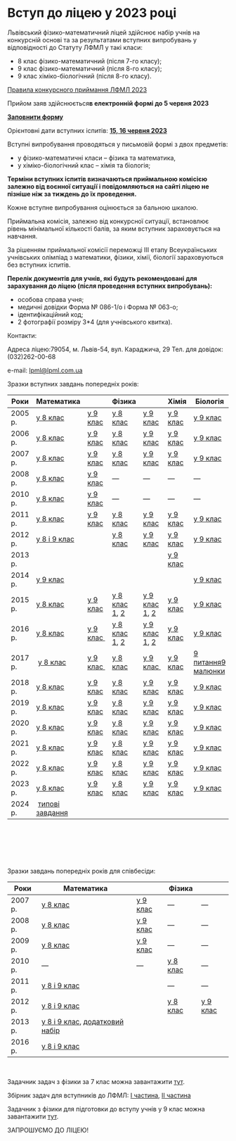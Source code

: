 # Вступ до ліцею у 2023 році

Львівський фізико-математичний ліцей здійснює набір учнів на конкурсній основі та за результатами вступних випробувань у відповідності до Статуту ЛФМЛ у такі класи:

- 8 клас фізико-математичний (після 7-го класу);
- 9 клас фізико-математичний (після 8-го класу);
- 9 клас хіміко-біологічний (після 8-го класу).

[Правила конкурсного приймання ЛФМЛ 2023](/files/info/for-entrants/правила-конкурсного-приймання-лфмл-2023.pdf)

Прийом заяв здійснюється**в електронній формі до 5 червня 2023**

[**Заповнити форму**](https://forms.gle/nQFqFWZQmQb5JMgZA)

Орієнтовні дати вступних іспитів: **<u>15, 16 червня 2023 </u>**

Вступні випробування проводяться у письмовій формі з двох предметів:

- у фізико-математичні класи – фізика та математика,
- у хіміко-біологічний клас – хімія та біологія;

**Терміни вступних іспитів визначаються приймальною комісією залежно від воєнної ситуації і повідомляються на сайті ліцею не пізніше ніж за тиждень до їх проведення.**

Кожне вступне випробування оцінюється за бальною шкалою.

Приймальна комісія, залежно від конкурсної ситуації, встановлює рівень мінімальної кількості балів, за яким вступник зараховується на навчання.

За рішенням приймальної комісії переможці ІІІ етапу Всеукраїнських учнівських олімпіад з математики, фізики, хімії, біології зараховуються без вступних іспитів.

**Перелік документів для учнів, які будуть рекомендовані для зарахування до ліцею (після проведення вступних випробувань):**

- особова справа учня;
- медичні довідки Форма № 086-1/о і Форма № 063-о;
- ідентифікаційний код;
- 2 фотографії розміру 3*4 (для учнівського квитка).

Контакти:

Адреса ліцею:79054, м. Львів-54, вул. Караджича, 29
Тел. для довідок: (032)262-00-68

e-mail: lpml@lpml.com.ua

[](/files/info/for-entrants/matematik_8_05.doc) Зразки вступних завдань попередніх років:

|  Роки   |                                             Математика                                              |                                                                                                     |                                                     Фізика                                                      |                                                                                                                 |                                           Хімія                                            |                                                                                                 Біологія                                                                                                  |
| ------- | --------------------------------------------------------------------------------------------------- | --------------------------------------------------------------------------------------------------- | --------------------------------------------------------------------------------------------------------------- | --------------------------------------------------------------------------------------------------------------- | ------------------------------------------------------------------------------------------ | --------------------------------------------------------------------------------------------------------------------------------------------------------------------------------------------------------- |
| 2005 р. |                       [у 8 клас](/files/info/for-entrants/matematik_8_05.doc)                       |                       [у 9 клас](/files/info/for-entrants/matematik_9_05.doc)                       |                               [у 8 клас](/files/info/for-entrants/fizik_8_05.doc)                               |                               [у 9 клас](/files/info/for-entrants/fizik_9_05.doc)                               |                    [у 9 клас](/files/info/for-entrants/himik_9_05.doc)                     |                                                                           [у 9 клас](/files/info/for-entrants/biolog_9_02.doc)                                                                            |
| 2006 р. |                       [у 8 клас](/files/info/for-entrants/matematik_8_06.doc)                       |                       [у 9 клас](/files/info/for-entrants/matematik_9_06.doc)                       |                               [у 8 клас](/files/info/for-entrants/fizik_8_06.doc)                               |                               [у 9 клас](/files/info/for-entrants/fizik_9_06.doc)                               |                    [у 9 клас](/files/info/for-entrants/himik_9_06.doc)                     |                                                                           [у 9 клас](/files/info/for-entrants/biolog_9_06.doc)                                                                            |
| 2007 р. |                       [у 8 клас](/files/info/for-entrants/matematik_8_07.doc)                       |                       [у 9 клас](/files/info/for-entrants/matematik_9_07.doc)                       |                               [у 8 клас](/files/info/for-entrants/fizik_8_07.doc)                               |                               [у 9 клас](/files/info/for-entrants/fizik_9_07.doc)                               |                    [у 9 клас](/files/info/for-entrants/himik_9_07.doc)                     |                                                                           [у 9 клас](/files/info/for-entrants/biolog_9_07.doc)                                                                            |
| 2008 р. |                       [у 8 клас](/files/info/for-entrants/matematik_8_08.doc)                       |                       [у 9 клас](/files/info/for-entrants/matematik_9_08.doc)                       |                                                        —                                                        |                                                        —                                                        |                                             —                                              |                                                                                                     —                                                                                                     |
| 2010 р. |                       [у 8 клас](/files/info/for-entrants/matematik_8_10.doc)                       |                       [у 9 клас](/files/info/for-entrants/matematik_9_10.doc)                       |                                                        —                                                        |                                                        —                                                        |                                             —                                              |                                                                                                     —                                                                                                     |
| 2011 р. |                       [у 8 клас](/files/info/for-entrants/matematik_8_11.doc)                       |                       [у 9 клас](/files/info/for-entrants/matematik_9_11.doc)                       |                               [у 8 клас](/files/info/for-entrants/fizik_8_11.doc)                               |                               [у 9 клас](/files/info/for-entrants/fizik_9_11.doc)                               |                    [у 9 клас](/files/info/for-entrants/himik_9_11.doc)                     |                                                                            [у 9 клас](/files/info/for-entrants/biolog_11.doc)                                                                             |
| 2012 р. |                         [у 8 і 9 клас](/files/info/for-entrants/mat_12.doc)                         |                                                                                                     |                               [у 8 клас](/files/info/for-entrants/fizik_8_12.doc)                               |                               [у 9 клас](/files/info/for-entrants/fizik_9_12.doc)                               |                     [у 9 клас](/files/info/for-entrants/himik_12.doc)                      |                                                                            [у 9 клас](/files/info/for-entrants/biolog_12.doc)                                                                             |
| 2013 р. |                                                                                                     |                                                                                                     |                                                                                                                |                                                                                                                |                    [у 9 клас](/files/info/for-entrants/Хімія-2013.doc)                     |                                                                                                                                                                                                          |
| 2014 р. |                       [у 9 клас](/images/info/for-entrants/vstup_9_2014.jpg)                       |                                                                                                     |                                                                                                                |                                                                                                                |                        [](/files/info/for-entrants/Хімія-2013.doc)                        |                                                                            [у 9 клас](/files/info/for-entrants/biol_2014.doc)                                                                            |
| 2015 р. |                        [у 8 клас](/images/info/for-entrants/mat_8_2015.jpg)                        |                        [у 9 клас](/images/info/for-entrants/mat_9_2015.jpg)                        |    [у 8 клас 1](/images/info/for-entrants/phiz1_8_2015.jpg), [2](/images/info/for-entrants/phiz2_8_2015.jpg)    |    [у 9 клас 1](/images/info/for-entrants/phiz1_9_2015.jpg), [2](/images/info/for-entrants/phiz2_9_2015.jpg)    |                     [у 9 клас](/images/info/for-entrants/chim2015.jpg)                     |                                                                            [у 9 клас](/files/info/for-entrants/biol_2015.doc)                                                                            |
| 2016 р. |                       [у 8 клас](/images/info/for-entrants/mat_8kl_2016.jpg)                       |                       [у 9 клас ](/images/info/for-entrants/mat_9kl_2016.jpg)                       | [у 8 клас 1](/images/info/for-entrants/phiz_1_8kl_2016.jpg), [2](/images/info/for-entrants/phiz_2_8kl_2016.jpg) | [у 9 клас 1](/images/info/for-entrants/phiz_1_9kl_2016.jpg), [2](/images/info/for-entrants/phiz_2_9kl_2016.jpg) |                      [у 9 клас](/files/info/for-entrants/хімія.docx)                       |                                                                            [у 9 клас](/files/info/for-entrants/biol_2016.doc)                                                                             |
| 2017 р. |                         [у 8 клас](/images/info/for-entrants/mat_8_2017.jpg)                        | [у 9 клас ](/images/info/for-entrants/mat_9_2017.jpg)[](/images/info/for-entrants/mat_9kl_2016.jpg) |     [у 8 клас](/files/info/for-entrants/phiz_8_2017.docx)[](/images/info/for-entrants/phiz_1_8kl_2016.jpg)      |     [у 9 клас ](/files/info/for-entrants/phiz_9_2017.docx)[](/images/info/for-entrants/phiz_1_9kl_2016.jpg)     | [у 9 клас](/images/info/for-entrants/chim_2017.jpg)[](/files/info/for-entrants/хімія.docx) | [9 питання](/files/info/for-entrants/biol_2017_zavd.docx)[](/files/info/for-entrants/biol_2016.doc)[9 малюнки](/files/info/for-entrants/biol_2017_images.docx)[](/images/info/for-entrants/chim_2017.jpg) |
| 2018 р. |                        [у 8 клас](/images/info/for-entrants/mat_8_2018.jpg)                         |                        [у 9 клас](/images/info/for-entrants/mat_9_2018.jpg)                         |                              [у 8 клас](/files/info/for-entrants/phiz_8_2018.rar)                               |                              [у 9 клас](/files/info/for-entrants/phiz_9_2018.rar)                               |                    [у 9 клас](/images/info/for-entrants/chim_2018.jpg)                     |                                                                             [у 9 клас](/files/info/for-entrants/biol2018.rar)                                                                             |
| 2019 р. |                         [у 8 клас](/files/info/for-entrants/mat8_2019.pdf)                          |                         [у 9 клас](/files/info/for-entrants/mat9_2019.pdf)                          |                               [у 8 клас](/files/info/for-entrants/phiz8_2019.pdf)                               |                               [у 9 клас](/files/info/for-entrants/phiz9_2019.pdf)                               |                     [у 9 клас](/files/info/for-entrants/chem2019.pdf)                      |                                                                             [у 9 клас](/files/info/for-entrants/biol2019.pdf)                                                                             |
| 2020 р. |                     [у 8 клас](/files/info/for-entrants/математика-8-2020.pdf)                      |                     [у 9 клас](/files/info/for-entrants/математика-9-2020.pdf)                      |                              [у 8 клас](/images/info/for-entrants/phiz_8_2020.jpg)                              |                              [у 9 клас](/images/info/for-entrants/phiz_9_2020.jpg)                              |                    [у 9 клас](/images/info/for-entrants/chim_2020.jpg)                     |                                                                          [у 9 клас](/files/info/for-entrants/біологія-2020.pdf)                                                                           |
| 2021 р. |                         [у 8 клас](/files/info/for-entrants/mat_8_2021.pdf)                         |                         [у 9 клас](/files/info/for-entrants/mat_9_2021.pdf)                         |                              [у 8 клас](/images/info/for-entrants/phiz_8_2021.jpg)                              |                              [у 9 клас](/images/info/for-entrants/phiz_9_2021.jpg)                              |                    [у 9 клас](/images/info/for-entrants/chem_2021.jpg)                     |                                                                            [у 9 клас](/files/info/for-entrants/biol_2021.pdf)                                                                             |
| 2022 р. |                        [у 8 клас](/files/info/for-entrants/math_8_2022.pdf)                         |                        [у 9 клас](/files/info/for-entrants/math_9_2022.pdf)                         |                    [у 8 клас](/files/info/for-entrants/фізика-2022-завдання-і-розвязки.pdf)                     |                            [у 9 клас](/files/info/for-entrants/фізика-9кл-2022.pdf)                             |                     [у 9 клас](/files/info/for-entrants/chem2022.pdf)                      |                                                                            [у 9 клас](/files/info/for-entrants/bilo_2022.pdf)                                                                             |
| 2023 р. |                         [у 8 клас](/files/info/for-entrants/8__mat2023.pdf)                         |                         [у 9 клас](/files/info/for-entrants/9_mat2023.pdf)                          |                              [у 8 клас](/images/info/for-entrants/phiz_8_2023.jpg)                              |                              [у 9 клас](/images/info/for-entrants/phiz_9_2023.jpg)                              |                    [у 9 клас](/files/info/for-entrants/chem-2023.docx)                     |                                                                            [у 9 клас](/files/info/for-entrants/biol-2023.docx)                                                                            |
| 2024 р. |  [типові завдання](/files/info/for-entrants/типові-завдання-з-математики-для-вступників-в-лфмл.pdf) |                                                                                                     |                                                                                                                 |                                                                                                                 |                                                                                            |                                                                                                                                                                                                           |

 

 

 

[](/files/info/for-entrants/sp_mat_8_07.doc) Зразки завдань попередніх років для співбесіди:

|  Роки   |                                                                 Математика                                                                  |                                                      |                         Фізика                         |                                                        |
| ------- | ------------------------------------------------------------------------------------------------------------------------------------------- | ---------------------------------------------------- | ------------------------------------------------------ | ------------------------------------------------------ |
| 2007 р. |                                            [у 8 клас](/files/info/for-entrants/sp_mat_8_07.doc)                                             | [у 9 клас](/files/info/for-entrants/sp_mat_9_07.doc) |                           —                            |                           —                            |
| 2008 р. |                                            [у 8 клас](/files/info/for-entrants/sp_mat_8_08.doc)                                             | [у 9 клас](/files/info/for-entrants/sp_mat_9_08.doc) |                           —                            |                           —                            |
| 2009 р. |                                            [у 8 клас](/files/info/for-entrants/sp_mat_8_09.doc)                                             | [у 9 клас](/files/info/for-entrants/sp_mat_9_09.doc) |                           —                            |                           —                            |
| 2010 р. |                                                                      —                                                                      |                          —                           |   [у 8 клас](/files/info/for-entrants/sp_fiz_10.doc)   |                           —                            |
| 2011 р. |                                           [у 8 і 9 клас](/files/info/for-entrants/sp_mat_11.doc)                                            |                                                      |                           —                            |                           —                            |
| 2012 р. |                                           [у 8 і 9 клас](/files/info/for-entrants/sp_mat_12.doc)                                            |                                                      | [у 8 клас](/files/info/for-entrants/sp_fizik_8_12.doc) | [у 9 клас](/files/info/for-entrants/sp_fizik_9_12.doc) |
| 2013 р. | [у 8 і 9 клас](/files/info/for-entrants/Співбесіда-2013-р_матем.doc), [додатковий набір](/files/info/for-entrants/Добір-_матем_серпень.doc) |                                                      |                                                        |                                                        |
| 2016 р. |                                   [у 8 і 9 клас](/files/info/for-entrants/математика-співбесіда-2016.doc)                                   |                                                      |                                                        |                                                        |

 

Задачник задач з фізики за 7 клас можна завантажити [тут](/files/info/for-entrants/фізика7_вступ.pdf).

Збірник задач для вступників до ЛФМЛ: [І частина](/files/info/for-entrants/збірник-1-част-з-фізики-для-вступників-до-лфмл.pdf), [ІІ частина](/files/info/for-entrants/збірник-2-част-з-фізики-для-вступників-до-лфмл.pdf)

Задачник з фізики для підготовки до вступу учнів у 9 клас можна завантажити [тут](/files/info/for-entrants/gendenshteyn_l_e_gelfgat_i_m_kirik_l_a_zadachi_z_fiziki_8_kl.djvu).

ЗАПРОШУЄМО ДО ЛІЦЕЮ!

